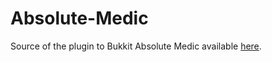 Absolute-Medic
================

Source of the plugin to Bukkit Absolute Medic available <a href="http://dev.bukkit.org/bukkit-plugins/Absolute_Medic/">here</a>.
